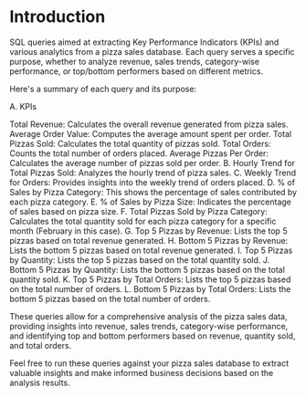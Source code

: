 <h1> Introduction </h1>

SQL queries aimed at extracting Key Performance Indicators (KPIs) and various analytics from a pizza sales database. Each query serves a specific purpose, whether to analyze revenue, sales trends, category-wise performance, or top/bottom performers based on different metrics.
 
Here's a summary of each query and its purpose:

A. KPIs

Total Revenue: Calculates the overall revenue generated from pizza sales.
Average Order Value: Computes the average amount spent per order.
Total Pizzas Sold: Calculates the total quantity of pizzas sold.
Total Orders: Counts the total number of orders placed.
Average Pizzas Per Order: Calculates the average number of pizzas sold per order.
B. Hourly Trend for Total Pizzas Sold: Analyzes the hourly trend of pizza sales.
C. Weekly Trend for Orders: Provides insights into the weekly trend of orders placed.
D. % of Sales by Pizza Category: This shows the percentage of sales contributed by each pizza category.
E. % of Sales by Pizza Size: Indicates the percentage of sales based on pizza size.
F. Total Pizzas Sold by Pizza Category: Calculates the total quantity sold for each pizza category for a specific month (February in this case).
G. Top 5 Pizzas by Revenue: Lists the top 5 pizzas based on total revenue generated.
H. Bottom 5 Pizzas by Revenue: Lists the bottom 5 pizzas based on total revenue generated.
I. Top 5 Pizzas by Quantity: Lists the top 5 pizzas based on the total quantity sold.
J. Bottom 5 Pizzas by Quantity: Lists the bottom 5 pizzas based on the total quantity sold.
K. Top 5 Pizzas by Total Orders: Lists the top 5 pizzas based on the total number of orders.
L. Bottom 5 Pizzas by Total Orders: Lists the bottom 5 pizzas based on the total number of orders.

These queries allow for a comprehensive analysis of the pizza sales data, providing insights into revenue, sales trends, category-wise performance, and identifying top and bottom performers based on revenue, quantity sold, and total orders.

Feel free to run these queries against your pizza sales database to extract valuable insights and make informed business decisions based on the analysis results.

